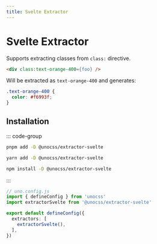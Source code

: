 ```yaml
---
title: Svelte Extractor
---
```


# Svelte Extractor

Supports extracting classes from `class:` directive.

```html
<div class:text-orange-400={foo} />
```

Will be extracted as `text-orange-400` and generates:

```css
.text-orange-400 {
  color: #f6993f;
}
```

## Installation

::: code-group
  ```bash [pnpm]
  pnpm add -D @unocss/extractor-svelte
  ```
  ```bash [yarn]
  yarn add -D @unocss/extractor-svelte
  ```
  ```bash [npm]
  npm install -D @unocss/extractor-svelte
  ```
:::

```ts
// uno.config.js
import { defineConfig } from 'unocss'
import extractorSvelte from '@unocss/extractor-svelte'

export default defineConfig({
  extractors: [
    extractorSvelte(),
  ],
})
```
